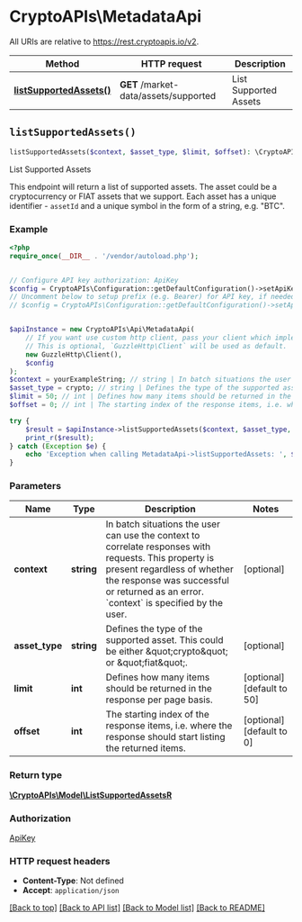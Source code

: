 # CryptoAPIs\MetadataApi

All URIs are relative to https://rest.cryptoapis.io/v2.

Method | HTTP request | Description
------------- | ------------- | -------------
[**listSupportedAssets()**](MetadataApi.md#listSupportedAssets) | **GET** /market-data/assets/supported | List Supported Assets


## `listSupportedAssets()`

```php
listSupportedAssets($context, $asset_type, $limit, $offset): \CryptoAPIs\Model\ListSupportedAssetsR
```

List Supported Assets

This endpoint will return a list of supported assets. The asset could be a cryptocurrency or FIAT assets that we support. Each asset has a unique identifier - `assetId` and a unique symbol in the form of a string, e.g. \"BTC\".

### Example

```php
<?php
require_once(__DIR__ . '/vendor/autoload.php');


// Configure API key authorization: ApiKey
$config = CryptoAPIs\Configuration::getDefaultConfiguration()->setApiKey('x-api-key', 'YOUR_API_KEY');
// Uncomment below to setup prefix (e.g. Bearer) for API key, if needed
// $config = CryptoAPIs\Configuration::getDefaultConfiguration()->setApiKeyPrefix('x-api-key', 'Bearer');


$apiInstance = new CryptoAPIs\Api\MetadataApi(
    // If you want use custom http client, pass your client which implements `GuzzleHttp\ClientInterface`.
    // This is optional, `GuzzleHttp\Client` will be used as default.
    new GuzzleHttp\Client(),
    $config
);
$context = yourExampleString; // string | In batch situations the user can use the context to correlate responses with requests. This property is present regardless of whether the response was successful or returned as an error. `context` is specified by the user.
$asset_type = crypto; // string | Defines the type of the supported asset. This could be either \"crypto\" or \"fiat\".
$limit = 50; // int | Defines how many items should be returned in the response per page basis.
$offset = 0; // int | The starting index of the response items, i.e. where the response should start listing the returned items.

try {
    $result = $apiInstance->listSupportedAssets($context, $asset_type, $limit, $offset);
    print_r($result);
} catch (Exception $e) {
    echo 'Exception when calling MetadataApi->listSupportedAssets: ', $e->getMessage(), PHP_EOL;
}
```

### Parameters

Name | Type | Description  | Notes
------------- | ------------- | ------------- | -------------
 **context** | **string**| In batch situations the user can use the context to correlate responses with requests. This property is present regardless of whether the response was successful or returned as an error. &#x60;context&#x60; is specified by the user. | [optional]
 **asset_type** | **string**| Defines the type of the supported asset. This could be either \&quot;crypto\&quot; or \&quot;fiat\&quot;. | [optional]
 **limit** | **int**| Defines how many items should be returned in the response per page basis. | [optional] [default to 50]
 **offset** | **int**| The starting index of the response items, i.e. where the response should start listing the returned items. | [optional] [default to 0]

### Return type

[**\CryptoAPIs\Model\ListSupportedAssetsR**](../Model/ListSupportedAssetsR.md)

### Authorization

[ApiKey](../../README.md#ApiKey)

### HTTP request headers

- **Content-Type**: Not defined
- **Accept**: `application/json`

[[Back to top]](#) [[Back to API list]](../../README.md#endpoints)
[[Back to Model list]](../../README.md#models)
[[Back to README]](../../README.md)
